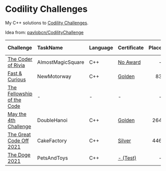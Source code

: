 # Codility Challenges
My C++ solutions to [Codility Challenges](https://app.codility.com/programmers/challenges/). 

Idea from: [pavlobcn/CodilityChallenge](https://github.com/pavlobcn/CodilityChallenge)

| Challenge | TaskName | Language | Certificate | Place | Score (%) | Sources |
| :-- | :-- | :-- | :-- | --:| --: | :-- | 
| [The Coder of Rivia](https://app.codility.com/programmers/challenges/the_coder_of_rivia_2021/) | AlmostMagicSquare | C++ | [No Award](https://app.codility.com/cert/view/certRBANRJ-D95DQ64Y5T7NHSU8/details/) | - | 41 | [/2021/TheCoderOfRivia](/2021/TheCoderOfRivia) |
| [Fast & Curious](https://app.codility.com/programmers/challenges/fast_and_curious_2021/) | NewMotorway | C++ | [Golden](https://app.codility.com/cert/view/cert65FC5K-2WU84WEYK3XZPZV8/) | 83 | 100 | [/2021/Fast&Curious](/2021/Fast&Curious) |
| [The Fellowship of the Code](https://app.codility.com/programmers/challenges/fellowship_of_the_code_2021/) | - | - | - | - | - | - |
| [May the 4th Challenge](https://app.codility.com/programmers/challenges/may_the_4th_2021/) | DoubleHanoi | C++ | [Golden](https://app.codility.com/cert/view/cert6ZC6PK-5P2TPAJMY87U8CNK/) | 264 | 100 | [/2021/MayThe4thChallenge](/2021/MayThe4thChallenge) |
| [The Great Code Off 2021](https://app.codility.com/programmers/challenges/great_code_off2021/) | CakeFactory | C++ | [Silver](https://app.codility.com/cert/view/certZ6TM4K-9WS9JCS956FXCFMN/) | 446 | 53 | [/2021/TheGreatCodeOff2021](/2021/TheGreatCodeOff2021) |
| [The Doge 2021](https://app.codility.com/programmers/challenges/doge2021/) | PetsAndToys | C++ | [- (Test)](https://app.codility.com/demo/results/training8DN8WS-GX8/) | - | 64 | [/2021/TheDoge2021](/2021/TheDoge2021) |
